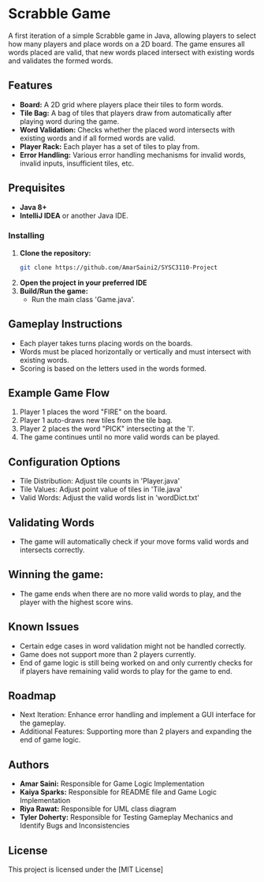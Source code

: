# Scrabble Game

A first iteration of a simple Scrabble game in Java, allowing players to select how many players and place words on a 2D board.
The game ensures all words placed are valid, that new words placed intersect with existing words and validates the formed words.

## Features 
- **Board:** A 2D grid where players place their tiles to form words.
- **Tile Bag:** A bag of tiles that players draw from automatically after playing word during the game.
- **Word Validation:** Checks whether the placed word intersects with existing words and if all formed words are valid.
- **Player Rack:** Each player has a set of tiles to play from.
- **Error Handling:** Various error handling mechanisms for invalid words, invalid inputs, insufficient tiles, etc.

## Prequisites 
- **Java 8+**
-  **IntelliJ IDEA** or another Java IDE.
  
### Installing
1. **Clone the repository:**
     ```bash
     git clone https://github.com/AmarSaini2/SYSC3110-Project
     ```
2. **Open the project in your preferred IDE**
3. **Build/Run the game:**
   - Run the main class 'Game.java'.

## Gameplay Instructions
- Each player takes turns placing words on the boards.
- Words must be placed horizontally or vertically and must intersect with existing words.
- Scoring is based on the letters used in the words formed.

## Example Game Flow
1. Player 1 places the word "FIRE" on the board.
2. Player 1 auto-draws new tiles from the tile bag.
3. Player 2 places the word "PICK" intersecting at the 'I'.
4. The game continues until no more valid words can be played.

## Configuration Options
- Tile Distribution: Adjust tile counts in 'Player.java'
- Tile Values: Adjust point value of tiles in 'Tile.java'
- Valid Words: Adjust the valid words list in 'wordDict.txt'

## Validating Words
- The game will automatically check if your move forms valid words and intersects correctly.

## Winning the game:
- The game ends when there are no more valid words to play, and the player with the highest score wins.

## Known Issues
- Certain edge cases in word validation might not be handled correctly.
- Game does not support more than 2 players currently.
- End of game logic is still being worked on and only currently checks for if players have remaining valid words to play for the game to end.

## Roadmap
- Next Iteration: Enhance error handling and implement a GUI interface for the gameplay.
- Additional Features: Supporting more than 2 players and expanding the end of game logic.

## Authors 
- **Amar Saini:** Responsible for Game Logic Implementation
- **Kaiya Sparks:** Responsible for README file and Game Logic Implementation
- **Riya Rawat:** Responsible for UML class diagram
- **Tyler Doherty:** Responsible for Testing Gameplay Mechanics and Identify Bugs and Inconsistencies
## License
This project is licensed under the [MIT License]


